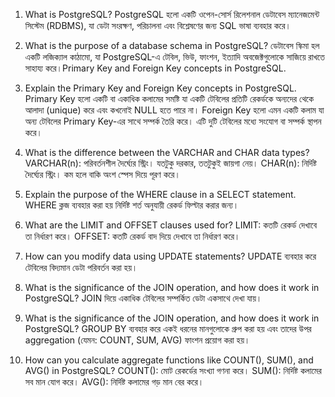 1) What is PostgreSQL?
PostgreSQL হলো একটি ওপেন-সোর্স রিলেশনাল ডেটাবেস ম্যানেজমেন্ট সিস্টেম (RDBMS), যা ডেটা সংরক্ষণ, পরিচালনা এবং বিশ্লেষণের জন্য SQL ভাষা ব্যবহার করে। 

2) What is the purpose of a database schema in PostgreSQL?
ডেটাবেস স্কিমা হল একটি লজিক্যাল কাঠামো, যা PostgreSQL-এ টেবিল, ভিউ, ফাংশন, ইত্যাদি অবজেক্টগুলোকে সাজিয়ে রাখতে সাহায্য করে।Primary Key and Foreign Key concepts in PostgreSQL.

3) Explain the Primary Key and Foreign Key concepts in PostgreSQL.
Primary Key হলো একটি বা একাধিক কলামের সমষ্টি যা একটি টেবিলের প্রতিটি রেকর্ডকে অন্যদের থেকে আলাদা (unique) করে এবং কখনোই NULL হতে পারে না।
Foreign Key হলো এমন একটি কলাম যা অন্য টেবিলের Primary Key-এর সাথে সম্পর্ক তৈরি করে। এটি দুটি টেবিলের মধ্যে সংযোগ বা সম্পর্ক স্থাপন করে।

4) What is the difference between the VARCHAR and CHAR data types?
VARCHAR(n): পরিবর্তনশীল দৈর্ঘ্যের স্ট্রিং। যতটুকু দরকার, ততটুকুই জায়গা নেয়।
CHAR(n): নির্দিষ্ট দৈর্ঘ্যের স্ট্রিং। কম হলে বাকি অংশ স্পেস দিয়ে পূরণ করে।

5) Explain the purpose of the WHERE clause in a SELECT statement.
WHERE ক্লজ ব্যবহার করা হয় নির্দিষ্ট শর্ত অনুযায়ী রেকর্ড ফিল্টার করার জন্য।

6) What are the LIMIT and OFFSET clauses used for?
LIMIT: কতটি রেকর্ড দেখাবে তা নির্ধারণ করে।
OFFSET: কতটি রেকর্ড বাদ দিয়ে দেখাবে তা নির্ধারণ করে।

7) How can you modify data using UPDATE statements?
  UPDATE ব্যবহার করে টেবিলের বিদ্যমান ডেটা পরিবর্তন করা হয়।

8) What is the significance of the JOIN operation, and how does it work in PostgreSQL?
JOIN দিয়ে একাধিক টেবিলের সম্পর্কিত ডেটা একসাথে দেখা যায়।

9) What is the significance of the JOIN operation, and how does it work in PostgreSQL?
GROUP BY ব্যবহার করে একই ধরনের মানগুলোকে গ্রুপ করা হয় এবং তাদের উপর aggregation (যেমন: COUNT, SUM, AVG) ফাংশন প্রয়োগ করা হয়।

10) How can you calculate aggregate functions like COUNT(), SUM(), and AVG() in PostgreSQL?
COUNT(): মোট রেকর্ডের সংখ্যা গণনা করে।
SUM(): নির্দিষ্ট কলামের সব মান যোগ করে।
AVG(): নির্দিষ্ট কলামের গড় মান বের করে।


